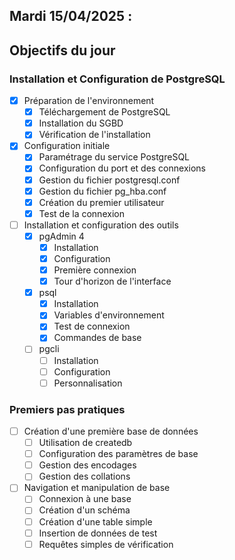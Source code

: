 ## Mardi 15/04/2025 :

## Objectifs du jour

### Installation et Configuration de PostgreSQL

- [X] Préparation de l'environnement
  - [X] Téléchargement de PostgreSQL
  - [X] Installation du SGBD
  - [X] Vérification de l'installation

- [X] Configuration initiale
  - [X] Paramétrage du service PostgreSQL
  - [X] Configuration du port et des connexions
  - [X] Gestion du fichier postgresql.conf
  - [X] Gestion du fichier pg_hba.conf
  - [X] Création du premier utilisateur
  - [X] Test de la connexion

- [ ] Installation et configuration des outils
  - [X] pgAdmin 4
    - [X] Installation
    - [X] Configuration
    - [X] Première connexion
    - [X] Tour d'horizon de l'interface
  - [X] psql
    - [X] Installation
    - [X] Variables d'environnement
    - [X] Test de connexion
    - [X] Commandes de base
  - [ ] pgcli
    - [ ] Installation
    - [ ] Configuration
    - [ ] Personnalisation

### Premiers pas pratiques

- [ ] Création d'une première base de données
  - [ ] Utilisation de createdb
  - [ ] Configuration des paramètres de base
  - [ ] Gestion des encodages
  - [ ] Gestion des collations

- [ ] Navigation et manipulation de base
  - [ ] Connexion à une base
  - [ ] Création d'un schéma
  - [ ] Création d'une table simple
  - [ ] Insertion de données de test
  - [ ] Requêtes simples de vérification
